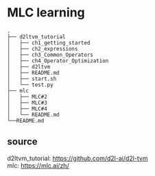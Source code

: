 # MLC learning
```
.
├── d2ltvm_tutorial
│   ├── ch1_getting_started
│   ├── ch2_expressions
│   ├── ch3_Common_Operators
│   ├── ch4_Operator_Optimization
│   ├── d2ltvm
│   ├── README.md
│   ├── start.sh
│   └── test.py
├── mlc
│   ├── MLC#2
│   ├── MLC#3
│   ├── MLC#4
│   └── README.md
└──README.md
```
## source
d2ltvm_tutorial: <https://github.com/d2l-ai/d2l-tvm> \
mlc: <https://mlc.ai/zh/>